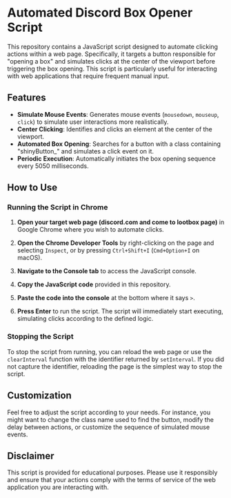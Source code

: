 # Automated Discord Box Opener Script

This repository contains a JavaScript script designed to automate clicking actions within a web page. Specifically, it targets a button responsible for "opening a box" and simulates clicks at the center of the viewport before triggering the box opening. This script is particularly useful for interacting with web applications that require frequent manual input.

## Features

- **Simulate Mouse Events**: Generates mouse events (`mousedown`, `mouseup`, `click`) to simulate user interactions more realistically.
- **Center Clicking**: Identifies and clicks an element at the center of the viewport.
- **Automated Box Opening**: Searches for a button with a class containing "shinyButton_" and simulates a click event on it.
- **Periodic Execution**: Automatically initiates the box opening sequence every 5050 milliseconds.

## How to Use

### Running the Script in Chrome

1. **Open your target web page (discord.com and come to lootbox page)** in Google Chrome where you wish to automate clicks.

2. **Open the Chrome Developer Tools** by right-clicking on the page and selecting `Inspect`, or by pressing `Ctrl+Shift+I` (`Cmd+Option+I` on macOS).

3. **Navigate to the Console tab** to access the JavaScript console.

4. **Copy the JavaScript code** provided in this repository.

5. **Paste the code into the console** at the bottom where it says `>`.

6. **Press Enter** to run the script. The script will immediately start executing, simulating clicks according to the defined logic.

### Stopping the Script

To stop the script from running, you can reload the web page or use the `clearInterval` function with the identifier returned by `setInterval`. If you did not capture the identifier, reloading the page is the simplest way to stop the script.

## Customization

Feel free to adjust the script according to your needs. For instance, you might want to change the class name used to find the button, modify the delay between actions, or customize the sequence of simulated mouse events.

## Disclaimer

This script is provided for educational purposes. Please use it responsibly and ensure that your actions comply with the terms of service of the web application you are interacting with.
